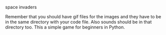 
space invaders

Remember that you should have gif files for the images and they have to be in the same directory with your code file.
Also sounds should be in that directory too.
This a simple game for beginners in Python.
